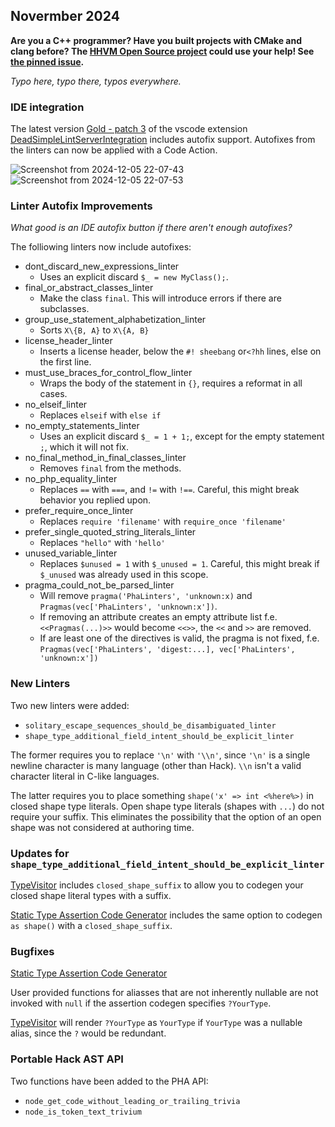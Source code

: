 ## Novermber 2024

**Are you a C++ programmer? Have you built projects with CMake and clang before? The [HHVM Open Source project](https://github.com/facebook/hhvm) could use your help! See [the pinned issue](https://github.com/hershel-theodore-layton/hershel-theodore-layton/issues/2).**

_Typo here, typo there, typos everywhere._

### IDE integration

The latest version [Gold - patch 3](https://github.com/hershel-theodore-layton/dead-simple-lint-server-integration/releases/tag/v1.0.3)
of the vscode extension [DeadSimpleLintServerIntegration](https://github.com/hershel-theodore-a-layton/dead-simple-lint-server-integration) includes autofix support.
Autofixes from the linters can now be applied with a Code Action.

![Screenshot from 2024-12-05 22-07-43](https://github.com/user-attachments/assets/7846b036-6294-4a75-8e02-7ccc703c73dc)
![Screenshot from 2024-12-05 22-07-53](https://github.com/user-attachments/assets/bcef8e9a-5885-46e9-952c-7f6f6961a14b)

### Linter Autofix Improvements

_What good is an IDE autofix button if there aren't enough autofixes?_

The folliowing linters now include autofixes:

- dont_discard_new_expressions_linter
  - Uses an explicit discard `$_ = new MyClass();`.
- final_or_abstract_classes_linter
  - Make the class `final`. This will introduce errors if there are subclasses.
- group_use_statement_alphabetization_linter
  - Sorts `X\{B, A}` to `X\{A, B}`
- license_header_linter
  - Inserts a license header, below the `#! sheebang` or`<?hh` lines, else on the first line.
- must_use_braces_for_control_flow_linter
  - Wraps the body of the statement in `{}`, requires a reformat in all cases.
- no_elseif_linter
  - Replaces `elseif` with `else if`
- no_empty_statements_linter
  - Uses an explicit discard `$_ = 1 + 1;`, except for the empty statement `;`, which it will not fix.
- no_final_method_in_final_classes_linter
  - Removes `final` from the methods.
- no_php_equality_linter
  - Replaces `==` with `===`, and `!=` with `!==`. Careful, this might break behavior you replied upon.
- prefer_require_once_linter
  - Replaces `require 'filename'` with `require_once 'filename'`
- prefer_single_quoted_string_literals_linter
  - Replaces `"hello"` with `'hello'`
- unused_variable_linter
  - Replaces `$unused = 1` with `$_unused = 1`. Careful, this might break if `$_unused` was already used in this scope.
- pragma_could_not_be_parsed_linter
  - Will remove `pragma('PhaLinters', 'unknown:x)` and `Pragmas(vec['PhaLinters', 'unknown:x'])`.
  - If removing an attribute creates an empty attribute list f.e. `<<Pragmas(...)>>` would become `<<>>`, the `<<` and `>>` are removed.
  - If are least one of the directives is valid, the pragma is not fixed, f.e. `Pragmas(vec['PhaLinters', 'digest:...], vec['PhaLinters', 'unknown:x'])`

### New Linters

Two new linters were added:

- `solitary_escape_sequences_should_be_disambiguated_linter`
- `shape_type_additional_field_intent_should_be_explicit_linter`

The former requires you to replace `'\n'` with `'\\n'`, since `'\n'` is a
single newline character is many language (other than Hack). `\\n` isn't a valid
character literal in C-like languages.

The latter requires you to place something `shape('x' => int <%here%>)` in closed
shape type literals. Open shape type literals (shapes with `...`) do not require
your suffix. This eliminates the possibility that the option of an open shape
was not considered at authoring time.

### Updates for `shape_type_additional_field_intent_should_be_explicit_linter`

[TypeVisitor](https://github.com/hershel-theodore-layton/type-visitor) includes `closed_shape_suffix`
to allow you to codegen your closed shape literal types with a suffix.

[Static Type Assertion Code Generator](https://github.com/hershel-theodore-layton/static-type-assertion-code-generator)
includes the same option to codegen `as shape()` with a `closed_shape_suffix`.

### Bugfixes

[Static Type Assertion Code Generator](https://github.com/hershel-theodore-layton/static-type-assertion-code-generator)

User provided functions for aliasses that are not inherently nullable are not invoked
with `null` if the assertion codegen specifies `?YourType`.

[TypeVisitor](https://github.com/hershel-theodore-layton/type-visitor) will render
`?YourType` as `YourType` if `YourType` was a nullable alias, since the `?`
would be redundant.

### Portable Hack AST API

Two functions have been added to the PHA API:
- `node_get_code_without_leading_or_trailing_trivia`
- `node_is_token_text_trivium`
